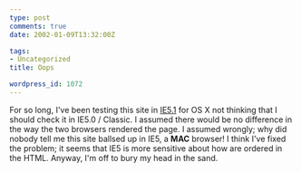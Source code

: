 ```yaml
---
type: post
comments: true
date: 2002-01-09T13:32:00Z

tags:
- Uncategorized
title: Oops

wordpress_id: 1072
---
```


For so long, I've been testing this site in [IE5.1](http://www.microsoft.com/mac/products/ie/ie_default.asp?navindex=s7) for OS X not thinking that I should check it in IE5.0 / Classic. I assumed there would be no difference in the way the two browsers rendered the page. I assumed wrongly; why did nobody tell me this site ballsed up in IE5, a **MAC** browser! I think I've fixed the problem; it seems that IE5 is more sensitive about how  are ordered in the HTML. Anyway, I'm off to bury my head in the sand. 
